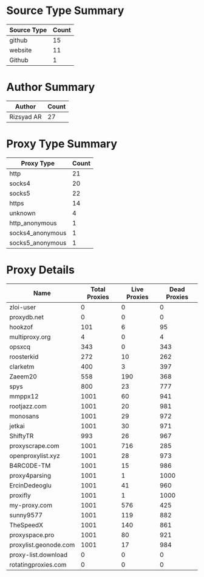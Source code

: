 # Source Type Summary

| Source Type | Count |
|-------------|-------|
| github | 15 |
| website | 11 |
| Github | 1 |


# Author Summary

| Author | Count |
|--------|-------|
| Rizsyad AR | 27 |


# Proxy Type Summary

| Proxy Type | Count |
|------------|-------|
| http | 21 |
| socks4 | 20 |
| socks5 | 22 |
| https | 14 |
| unknown | 4 |
| http_anonymous | 1 |
| socks4_anonymous | 1 |
| socks5_anonymous | 1 |


# Proxy Details

| Name | Total Proxies | Live Proxies | Dead Proxies |
|------|---------------|--------------|---------------|
| zloi-user | 0 | 0 | 0 |
| proxydb.net | 0 | 0 | 0 |
| hookzof | 101 | 6 | 95 |
| multiproxy.org | 4 | 0 | 4 |
| opsxcq | 343 | 0 | 343 |
| roosterkid | 272 | 10 | 262 |
| clarketm | 400 | 3 | 397 |
| Zaeem20 | 558 | 190 | 368 |
| spys | 800 | 23 | 777 |
| mmppx12 | 1001 | 60 | 941 |
| rootjazz.com | 1001 | 20 | 981 |
| monosans | 1001 | 29 | 972 |
| jetkai | 1001 | 30 | 971 |
| ShiftyTR | 993 | 26 | 967 |
| proxyscrape.com | 1001 | 716 | 285 |
| openproxylist.xyz | 1001 | 28 | 973 |
| B4RC0DE-TM | 1001 | 15 | 986 |
| proxy4parsing | 1001 | 1 | 1000 |
| ErcinDedeoglu | 1001 | 41 | 960 |
| proxifly | 1001 | 1 | 1000 |
| my-proxy.com | 1001 | 576 | 425 |
| sunny9577 | 1001 | 119 | 882 |
| TheSpeedX | 1001 | 140 | 861 |
| proxyspace.pro | 1001 | 80 | 921 |
| proxylist.geonode.com | 1001 | 17 | 984 |
| proxy-list.download | 0 | 0 | 0 |
| rotatingproxies.com | 0 | 0 | 0 |

